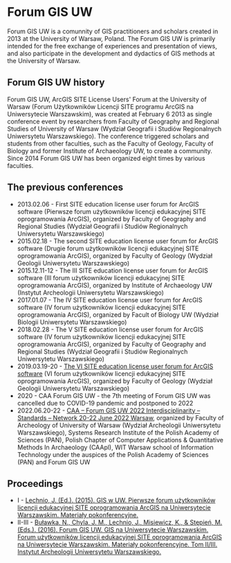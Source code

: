 # Forum GIS UW
Forum GIS UW is a comunnity of GIS practitioners and scholars created in 2013 at the University of Warsaw, Poland. The Forum GIS UW is primarily intended for the free exchange of experiences and presentation of views, and also participate in the development and dydactics of GIS methods at the University of Warsaw. 

## Forum GIS UW history

Forum GIS UW, ArcGIS SITE License Users' Forum at the University of Warsaw (Forum Użytkowników Licencji SITE programu ArcGIS na Uniwersytecie Warszawskim), was created  at February 6  2013 as single conference event by researchers from Faculty of Geography and Regional Studies of University of Warsaw (Wydział Geografii i Studiów Regionalnych Uniwersytetu Warszawskiego). The conference triggered scholars and students from other faculties, such as the Faculty of Geology, Faculty of Biology and former Institute of Archaeology UW, to create a community. Since 2014 Forum GIS UW has been organized eight times by various faculties.
## The previous conferences
*  2013.02.06 - First SITE education license user forum for ArcGIS software (Pierwsze forum użytkowników licencji edukacyjnej SITE oprogramowania ArcGIS), organized by Faculty of Geography and Regional Studies (Wydział Geografii i Studiów Regionalnych Uniwersytetu Warszawskiego) 
*  2015.02.18 - The second SITE education license user forum for ArcGIS software (Drugie forum użytkowników licencji edukacyjnej SITE oprogramowania ArcGIS), organized by Faculty of Geology (Wydział Geologii Uniwersytetu Warszawskiego) 
*  2015.12.11-12 - The III SITE education license user forum for ArcGIS software (III forum użytkowników licencji edukacyjnej SITE oprogramowania ArcGIS), organized by Institute of Archaeology UW (Instytut Archeologii Uniwersytetu Warszawskiego)
*  2017.01.07 -  The IV SITE education license user forum for ArcGIS software (IV forum użytkowników licencji edukacyjnej SITE oprogramowania ArcGIS), organized by Facult of Biology UW (Wydział Biologii Uniwersytetu Warszawskiego)
*  2018.02.28 - The V SITE education license user forum for ArcGIS software (IV forum użytkowników licencji edukacyjnej SITE oprogramowania ArcGIS), organized by Faculty of Geography and Regional Studies (Wydział Geografii i Studiów Regionalnych Uniwersytetu Warszawskiego)
*  2019.03.19-20 -  [The VI SITE education license user forum for ArcGIS software](http://geoinformatics.uw.edu.pl/2018/02/17/v-forum-gis-na-uw/) (VI forum użytkowników licencji edukacyjnej SITE oprogramowania ArcGIS), organized by Faculty of Geology (Wydział Geologii Uniwersytetu Warszawskiego) 
*  2020 - CAA Forum GIS UW - the 7th meeting of Forum GIS UW was cancelled due to COVID-19 pandemic and postponed to 2022
*  2022.06.20-22 - [CAA – Forum GIS UW 2022 Interdisciplinarity – Standards – Network 20-22 June 2022 Warsaw](https://pl.caa-international.org/en/caa2022pl_about/), organized by Faculty of Archeology of University of Warsaw (Wydział Archeologii Uniwersytetu Warszawskiego), Systems Research Institute of the Polish Academy of Sciences (PAN),  Polish Chapter of Computer Applications & Quantitative Methods In Archaeology (CAApl), WIT Warsaw school of Information Technology under the auspices of the Polish Academy of Sciences (PAN) and Forum GIS UW

## Proceedings
* I -  [Lechnio, J. (Ed.). (2015). GIS w UW. Pierwsze forum użytkowników licencji edukacyjnej SITE oprogramowania ArcGIS na Uniwersytecie Warszawskim. Materiały pokonferencyjne.](http://geoinformatics.uw.edu.pl/wp-content/uploads/sites/26/2015/02/GISwUW_2014.pdf)
* II-III - [Buławka, N., Chyla, J. M., Lechnio, J., Misiewicz, K., & Stępień, M. (Eds.). (2016). Forum GIS UW. GIS na Uniwersytecie Warszawskim. Forum użytkowników licencji edukacyjnej SITE oprogramowania ArcGIS na Uniwersytecie Warszawskim. Materiały pokonferencyjne. Tom II/III. Instytut Archeologii Uniwersytetu Warszawskiego.](https://www.researchgate.net/publication/311455943_FORUM_GIS_UW_vol_IIIII)
